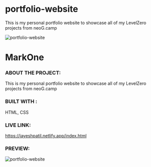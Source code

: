 # portfolio-website
 This is my personal portfolio website to showcase all of my LevelZero projects from neoG.camp

![portfolio-website](https://user-images.githubusercontent.com/87223296/205587039-69dfc9ae-c9e3-40f5-8851-8994bc3ee42b.jpg)


# MarkOne

### ABOUT THE PROJECT:

  This is my personal portfolio website to showcase all of my LevelZero projects from neoG.camp

### BUILT WITH : 
  
  HTML, CSS
  
### LIVE LINK:

  https://jayeshpatil.netlify.app/index.html

### PREVIEW:
  ![portfolio-website](https://user-images.githubusercontent.com/87223296/205587039-69dfc9ae-c9e3-40f5-8851-8994bc3ee42b.jpg)
